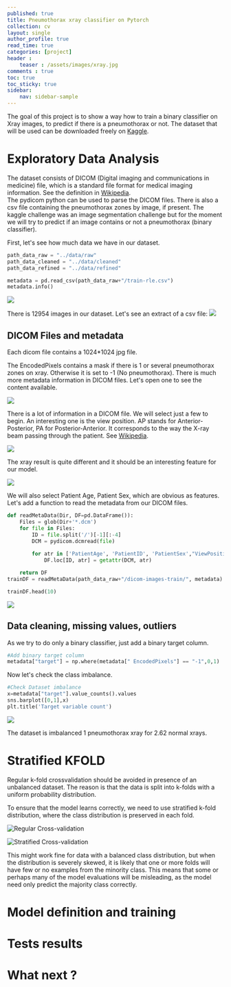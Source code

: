 ```yaml
---
published: true
title: Pneumothorax xray classifier on Pytorch
collection: cv
layout: single
author_profile: true
read_time: true
categories: [project]
header :
    teaser : /assets/images/xray.jpg
comments : true
toc: true
toc_sticky: true
sidebar:
    nav: sidebar-sample
---
```


The goal of this project is to show a way how to train a binary classifier on Xray images, to predict if there is a pneumothorax or not. The dataset that will be used can be downloaded freely on [Kaggle](https://www.kaggle.com/c/siim-acr-pneumothorax-segmentation).

# Exploratory Data Analysis

The dataset consists of DICOM (Digital imaging and communications in medicine) file, which is a standard file format for medical imaging information. See the definition in [Wikipedia](https://en.wikipedia.org/wiki/DICOM). 
<br>
The pydicom python can be used to parse the DICOM files. There is also a csv file containing the pneumothorax zones by image, if present. The kaggle challenge was an image segmentation challenge but for the moment we will try to predict if an image contains or not a pneumothorax (binary classifier).
<br>

First, let's see how much data we have in our dataset.

```python
path_data_raw = "../data/raw"
path_data_cleaned = "../data/cleaned"
path_data_refined = "../data/refined"

metadata = pd.read_csv(path_data_raw+"/train-rle.csv")
metadata.info()
```
![](/assets/images/2020-07-06-xray-classif/metadata_info.png)

There is 12954 images in our dataset. Let's see an extract of a csv file:
![](/assets/images/2020-07-06-xray-classif/metadata_head.png)


## DICOM Files and metadata
Each dicom file contains a 1024*1024 jpg file. 


The EncodedPixels contains a mask if there is 1 or several pneumothorax zones on xray. Otherwise it is set to -1 (No pneumothorax).
There is much more metadata information in DICOM files. Let's open one to see the content available.

![](/assets/images/2020-07-06-xray-classif/dicom_extract.png)

There is a lot of information in a DICOM file. We will select just a few to begin.
An interesting one is the view position. AP stands for Anterior-Posterior, PA for Posterior-Anterior. It corresponds to the way the X-ray beam passing through the patient.
See [Wikipedia](https://en.wikipedia.org/wiki/Chest_radiograph).

![](/assets/images/2020-07-06-xray-classif/AP-vs-PA-view-of-Chest-Xray.jpg)

The xray result is quite different and it should be an interesting feature for our model.

![](/assets/images/2020-07-06-xray-classif/ap_pa_view.png)

We will also select Patient Age, Patient Sex, which are obvious as features.
Let's add a function to read the metadata from our DICOM files.

```python
def readMetaData(Dir, DF=pd.DataFrame()):
    Files = glob(Dir+'*.dcm')
    for file in Files:
        ID = file.split('/')[-1][:-4]
        DCM = pydicom.dcmread(file)
               
        for atr in ['PatientAge', 'PatientID', 'PatientSex',"ViewPosition"]:
            DF.loc[ID, atr] = getattr(DCM, atr)

    return DF
trainDF = readMetaData(path_data_raw+"/dicom-images-train/", metadata)
```

```python
trainDF.head(10)
```

![](/assets/images/2020-07-06-xray-classif/trainDF_head.png)


## Data cleaning, missing values, outliers


As we try to do only a binary classifier, just add a binary target column.
```python
#Add binary target column
metadata["target"] = np.where(metadata[" EncodedPixels"] == "-1",0,1)
```
Now let's check the class imbalance.

```python
#Check Dataset imbalance
x=metadata["target"].value_counts().values
sns.barplot([0,1],x)
plt.title('Target variable count')
```
![](/assets/images/2020-07-06-xray-classif/target_imbalance.png)


The dataset is imbalanced 1 pneumothorax xray for 2.62 normal xrays.


# Stratified KFOLD

Regular k-fold crossvalidation should be avoided in presence of an unbalanced dataset. 
The reason is that the data is split into k-folds with a uniform probability distribution.

To ensure that the model learns correctly, we need to use stratified k-fold distribution, where the class distribution is preserved in each fold.

![Regular Cross-validation](/assets/images/2020-07-06-xray-classif/regular_cv.png)

![Stratified Cross-validation](/assets/images/2020-07-06-xray-classif/stratified_cv.png)



This might work fine for data with a balanced class distribution, but when the distribution is severely skewed, it is likely that one or more folds will have few or no examples from the minority class. This means that some or perhaps many of the model evaluations will be misleading, as the model need only predict the majority class correctly.


# Model definition and training

# Tests results


# What next ?

